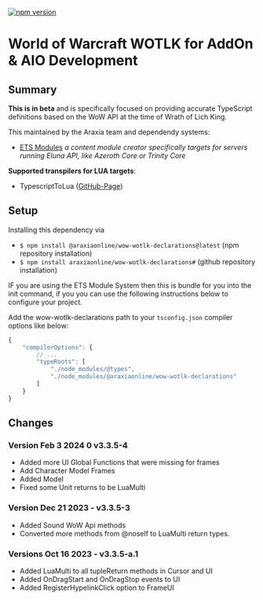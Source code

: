 [![npm version](https://badge.fury.io/js/@araxiaonline%2Fwow-wotlk-declarations.svg)](https://badge.fury.io/js/@araxiaonline%2Fwow-wotlk-declarations)
# World of Warcraft WOTLK for AddOn & AIO Development

## Summary
**This is in beta** and is specifically focused on providing accurate TypeScript definitions based on the WoW API at the time of Wrath of Lich King. 

This maintained by the Araxia team and dependendy systems: 

 - [ETS Modules](https://github.com/araxiaonline/wow-eluna-ts-module) _a content module creator specifically targets for servers running Eluna API, like Azeroth Core or Trinity Core_

**Supported transpilers for LUA targets**:

- TypescriptToLua ([GitHub-Page](https://github.com/TypeScriptToLua/TypeScriptToLua)) 

## Setup

Installing this dependency via

- `$ npm install @araxiaonline/wow-wotlk-declarations@latest` (npm repository installation)
- `$ npm install araxiaonline/wow-wotlk-declarations#` (github repository installation)

IF you are using the ETS Module System then this is bundle for you into the init command, if you you can use the following instructions below to configure your project. 

Add the wow-wotlk-declarations path to your `tsconfig.json` compiler options like below:

```js
{
    "compilerOptions": {
        // ...
        "typeRoots": [
            "./node_modules/@types",
            "./node_modules/@araxiaonline/wow-wotlk-declarations"
        ]
    }
}
```

## Changes
### Version **Feb 3 2024 0 v3.3.5-4**
- Added more UI Global Functions that were missing for frames
- Add Character Model Frames
- Added Model 
- Fixed some Unit returns to be LuaMulti

### Version **Dec 21 2023 - v3.3.5-3**
- Added Sound WoW Api methods
- Converted more methods from @noself to LuaMulti return types. 

### Versions **Oct 16 2023 - v3.3.5-a.1**

- Added LuaMulti to all tupleReturn methods in Cursor and UI
- Added OnDragStart and OnDragStop events to UI
- Added RegisterHypelinkClick option to FrameUI
